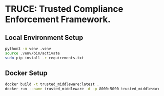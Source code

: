 # TRUCE: Trusted Compliance Enforcement Framework.

## Local Environment Setup
```bash
python3 -m venv .venv
source .venv/bin/activate
sudo pip install -r requirements.txt
```

## Docker Setup
```bash
docker build -t trusted_middleware:latest .
docker run --name trusted_middleware -d -p 8000:5000 trusted_middleware:latest
```
